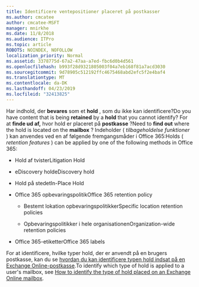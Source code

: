 ```yaml
---
title: Identificere ventepositioner placeret på postkasser
ms.author: cmcatee
author: cmcatee-MSFT
manager: mnirkhe
ms.date: 11/8/2018
ms.audience: ITPro
ms.topic: article
ROBOTS: NOINDEX, NOFOLLOW
localization_priority: Normal
ms.assetid: 3378775d-67a2-47aa-a7ed-fbc6d0b4d561
ms.openlocfilehash: b993f28d9321805003f04a7eb168f81a7acd3030
ms.sourcegitcommit: 9d78905c512192ffc4675468abd2efc5f2e4baf4
ms.translationtype: MT
ms.contentlocale: da-DK
ms.lasthandoff: 04/23/2019
ms.locfileid: "32413825"
---
```

<span data-ttu-id="4bcf0-102">Har indhold, der **bevares** som et **hold** , som du ikke kan identificere?</span><span class="sxs-lookup"><span data-stu-id="4bcf0-102">Do you have content that is being **retained** by a **hold** that you cannot identify?</span></span> <span data-ttu-id="4bcf0-103">For at **finde ud af,** hvor hold er placeret på **postkasse** ?</span><span class="sxs-lookup"><span data-stu-id="4bcf0-103">Need to **find out** where the hold is located on the **mailbox** ?</span></span> <span data-ttu-id="4bcf0-104">Indeholder ( *tilbageholdelse funktioner* ) kan anvendes ved en af følgende fremgangsmåder i Office 365:</span><span class="sxs-lookup"><span data-stu-id="4bcf0-104">Holds (  *retention features*  ) can be applied by one of the following methods in Office 365:</span></span> 
  
- <span data-ttu-id="4bcf0-105">Hold af tvister</span><span class="sxs-lookup"><span data-stu-id="4bcf0-105">Litigation Hold</span></span> 
    
- <span data-ttu-id="4bcf0-106">eDiscovery hold</span><span class="sxs-lookup"><span data-stu-id="4bcf0-106">eDiscovery hold</span></span>
    
- <span data-ttu-id="4bcf0-107">Hold på stedet</span><span class="sxs-lookup"><span data-stu-id="4bcf0-107">In-Place Hold</span></span>
    
- <span data-ttu-id="4bcf0-108">Office 365 opbevaringspolitik</span><span class="sxs-lookup"><span data-stu-id="4bcf0-108">Office 365 retention policy</span></span> 
    
  - <span data-ttu-id="4bcf0-109">Bestemt lokation opbevaringspolitikker</span><span class="sxs-lookup"><span data-stu-id="4bcf0-109">Specific location retention policies</span></span>
    
  - <span data-ttu-id="4bcf0-110">Opbevaringspolitikker i hele organisationen</span><span class="sxs-lookup"><span data-stu-id="4bcf0-110">Organization-wide retention policies</span></span>
    
- <span data-ttu-id="4bcf0-111">Office 365-etiketter</span><span class="sxs-lookup"><span data-stu-id="4bcf0-111">Office 365 labels</span></span>
    
<span data-ttu-id="4bcf0-112">For at identificere, hvilke typer hold, der er anvendt på en brugers postkasse, kan du se [hvordan du kan identificere typen hold indsat på en Exchange Online-postkasse](https://docs.microsoft.com/office365/securitycompliance/identify-a-hold-on-an-exchange-online-mailbox).</span><span class="sxs-lookup"><span data-stu-id="4bcf0-112">To identify which type of hold is applied to a user's mailbox, see [How to identify the type of hold placed on an Exchange Online mailbox](https://docs.microsoft.com/office365/securitycompliance/identify-a-hold-on-an-exchange-online-mailbox).</span></span>
  

